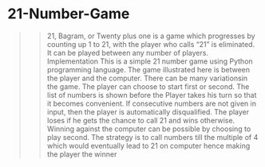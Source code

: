 # 21-Number-Game
>> 21, Bagram, or Twenty plus one is a game which progresses by counting up 1 to 21, with the player who calls “21” is eliminated. It can be played between any number of players. 
>> Implementation This is a simple 21 number game using Python programming language. 
>> The game illustrated here is between the player and the computer. 
>> There can be many variationsin the game.
>> The player can choose to start first or second.
>> The list of numbers is shown before the Player takes his turn so that it becomes convenient.
>> If consecutive numbers are not given in input, then the player is automatically disqualified.
>> The player loses if he gets the chance to call 21 and wins otherwise.
>> Winning against the computer can be possible by choosing to play second. 
>> The strategy is to call numbers till the multiple of 4 which would eventually lead to 21 on computer hence making the player the winner
